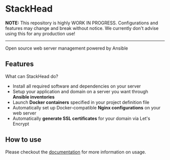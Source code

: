 # StackHead

**NOTE:** This repository is highly WORK IN PROGRESS.
Configurations and features may change and break without notice.
We currently don't advise using this for any production use!

---

Open source web server management powered by Ansible

## Features

What can StackHead do?

* Install all required software and dependencies on your server
* Setup your application and domain on a server you want through **Ansible inventories**
* Launch **Docker containers** specified in your project definition file
* Automatically set up Docker-compatible **Nginx configurations** on your web server
* Automatically **generate SSL certificates** for your domain via Let's Encrypt

## How to use

Please checkout the [documentation](https://docs.stackhead.io) for more information on usage.